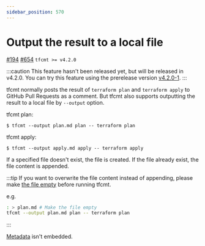 ```yaml
---
sidebar_position: 570
---
```


# Output the result to a local file

[#194](https://github.com/suzuki-shunsuke/tfcmt/issues/194) [#654](https://github.com/suzuki-shunsuke/tfcmt/pull/654) `tfcmt >= v4.2.0`

:::caution
This feature hasn't been released yet, but will be released in v4.2.0.
You can try this feature using the prerelease version [v4.2.0-1](https://github.com/suzuki-shunsuke/tfcmt/releases/tag/v4.2.0-1).
:::

tfcmt normally posts the result of `terraform plan` and `terraform apply` to GitHub Pull Requests as a comment.
But tfcmt also supports outputting the result to a local file by `--output` option.

tfcmt plan:

```console
$ tfcmt --output plan.md plan -- terraform plan
```

tfcmt apply:

```console
$ tfcmt --output apply.md apply -- terraform apply
```

If a specified file doesn't exist, the file is created.
If the file already exist, the file content is appended.

:::tip
If you want to overwrite the file content instead of appending, please make [the file empty](https://www.tecmint.com/empty-delete-file-content-linux/) before running tfcmt.

e.g.

```sh
: > plan.md # Make the file empty
tfcmt --output plan.md plan -- terraform plan
```
:::

[Metadata](embedded-metadata.md) isn't embedded.
